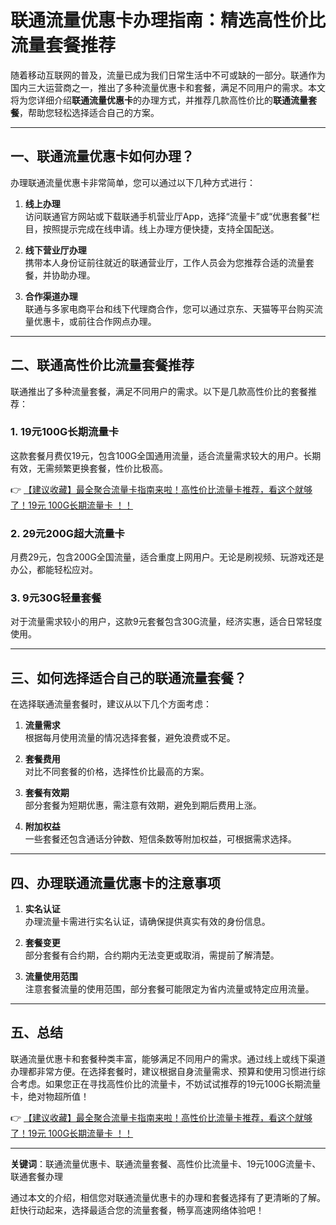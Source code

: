 # 联通流量优惠卡办理指南：精选高性价比流量套餐推荐

随着移动互联网的普及，流量已成为我们日常生活中不可或缺的一部分。联通作为国内三大运营商之一，推出了多种流量优惠卡和套餐，满足不同用户的需求。本文将为您详细介绍**联通流量优惠卡**的办理方式，并推荐几款高性价比的**联通流量套餐**，帮助您轻松选择适合自己的方案。

---

## 一、联通流量优惠卡如何办理？

办理联通流量优惠卡非常简单，您可以通过以下几种方式进行：

1. **线上办理**  
   访问联通官方网站或下载联通手机营业厅App，选择“流量卡”或“优惠套餐”栏目，按照提示完成在线申请。线上办理方便快捷，支持全国配送。

2. **线下营业厅办理**  
   携带本人身份证前往就近的联通营业厅，工作人员会为您推荐合适的流量套餐，并协助办理。

3. **合作渠道办理**  
   联通与多家电商平台和线下代理商合作，您可以通过京东、天猫等平台购买流量优惠卡，或前往合作网点办理。

---

## 二、联通高性价比流量套餐推荐

联通推出了多种流量套餐，满足不同用户的需求。以下是几款高性价比的套餐推荐：

### 1. 19元100G长期流量卡  
这款套餐月费仅19元，包含100G全国通用流量，适合流量需求较大的用户。长期有效，无需频繁更换套餐，性价比极高。

👉 [【建议收藏】最全聚合流量卡指南来啦！高性价比流量卡推荐，看这个就够了！19元 100G长期流量卡 ！！](https://bit.ly/Liuliangka)

### 2. 29元200G超大流量卡  
月费29元，包含200G全国流量，适合重度上网用户。无论是刷视频、玩游戏还是办公，都能轻松应对。

### 3. 9元30G轻量套餐  
对于流量需求较小的用户，这款9元套餐包含30G流量，经济实惠，适合日常轻度使用。

---

## 三、如何选择适合自己的联通流量套餐？

在选择联通流量套餐时，建议从以下几个方面考虑：

1. **流量需求**  
   根据每月使用流量的情况选择套餐，避免浪费或不足。

2. **套餐费用**  
   对比不同套餐的价格，选择性价比最高的方案。

3. **套餐有效期**  
   部分套餐为短期优惠，需注意有效期，避免到期后费用上涨。

4. **附加权益**  
   一些套餐还包含通话分钟数、短信条数等附加权益，可根据需求选择。

---

## 四、办理联通流量优惠卡的注意事项

1. **实名认证**  
   办理流量卡需进行实名认证，请确保提供真实有效的身份信息。

2. **套餐变更**  
   部分套餐有合约期，合约期内无法变更或取消，需提前了解清楚。

3. **流量使用范围**  
   注意套餐流量的使用范围，部分套餐可能限定为省内流量或特定应用流量。

---

## 五、总结

联通流量优惠卡和套餐种类丰富，能够满足不同用户的需求。通过线上或线下渠道办理都非常方便。在选择套餐时，建议根据自身流量需求、预算和使用习惯进行综合考虑。如果您正在寻找高性价比的流量卡，不妨试试推荐的19元100G长期流量卡，绝对物超所值！

👉 [【建议收藏】最全聚合流量卡指南来啦！高性价比流量卡推荐，看这个就够了！19元 100G长期流量卡 ！！](https://bit.ly/Liuliangka)

---

**关键词**：联通流量优惠卡、联通流量套餐、高性价比流量卡、19元100G流量卡、联通套餐办理

通过本文的介绍，相信您对联通流量优惠卡的办理和套餐选择有了更清晰的了解。赶快行动起来，选择最适合您的流量套餐，畅享高速网络体验吧！